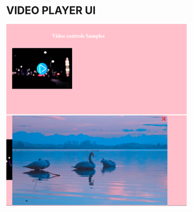 # VIDEO PLAYER UI

<img src="https://github.com/sanjayengineer121/BASIC-Video-Player-UI/blob/main/video%20control.png" height="240px" width="480px">
<img src="https://github.com/sanjayengineer121/BASIC-Video-Player-UI/blob/main/pixel%20.png" height="240px" width="480px">
